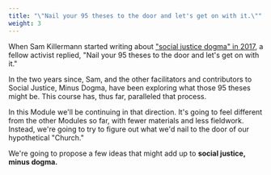```yaml
---
title: "\"Nail your 95 theses to the door and let's get on with it.\""
weight: 3
---
```


When Sam Killermann started writing about ["social justice dogma" in 2017](https://www.itspronouncedmetrosexual.com/2017/12/introduction-social-justice-dogma/), a fellow activist replied, "Nail your 95 theses to the door and let's get on with it."

In the two years since, Sam, and the other facilitators and contributors to Social Justice, Minus Dogma, have been exploring what those 95 theses might be. This course has, thus far, paralleled that process.

In this Module we'll be continuing in that direction. It's going to feel different from the other Modules so far, with fewer materials and less fieldwork. Instead, we're going to try to figure out what we'd nail to the door of our hypothetical "Church."

We're going to propose a few ideas that might add up to **social justice, minus dogma.**
